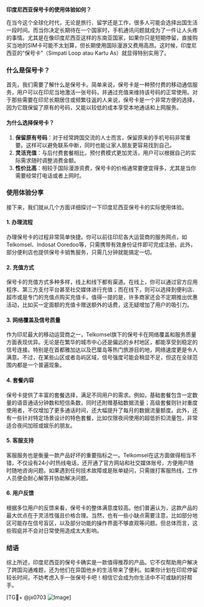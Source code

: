 **印度尼西亚保号卡的使用体验如何？**

在当今这个全球化时代，无论是旅行、留学还是工作，很多人可能会选择出国生活一段时间。而当你决定长期待在一个国家时，手机通讯问题就成为了一件让人头疼的事情。尤其是在像印度尼西亚这样的东南亚国家，如果你只是短期停留，直接购买当地的SIM卡可能不太划算，但长期使用国际漫游又费用高昂。这时候，印度尼西亚的“保号卡”（Simpati Loop atau Kartu As）就显得特别实用了。

### 什么是保号卡？

首先，我们需要了解什么是保号卡。简单来说，保号卡是一种预付费的移动通信服务，用户可以在印尼当地激活一张号码，并通过充值来维持该号码的正常使用。对于那些需要在印尼长期居住或频繁往返的人来说，保号卡是一个非常方便的选择，因为它既保留了原有的号码，又能以较低的成本享受本地通话和上网服务。

#### 为什么选择保号卡？
1. **保留原有号码**：对于经常跨国交流的人士而言，保留原来的手机号码非常重要。这样可以避免联系中断，同时也能让家人朋友更容易找到自己。
2. **灵活充值**：与后付费套餐相比，预付费模式更加灵活，用户可以根据自己的实际需求随时调整消费金额。
3. **性价比高**：相较于国际漫游资费，保号卡的价格通常要便宜得多，尤其是当你需要经常打电话或者上网时。

### 使用体验分享

接下来，我们就从几个方面详细探讨一下印度尼西亚保号卡的实际使用体验。

#### 1. 办理流程
办理保号卡的过程非常简单快捷。你可以前往印尼各大运营商的服务网点，如Telkomsel、Indosat Ooredoo等，只需携带有效身份证件即可完成注册。此外，部分便利店也提供保号卡销售服务，只需几分钟就能搞定一切。

#### 2. 充值方式
保号卡的充值方式多种多样，线上和线下都有渠道。在线上，你可以通过官方应用程序、第三方支付平台甚至社交媒体进行充值；而在线下，则可以选择到便利店、超市或是专门的充值点购买充值卡。值得一提的是，许多商家还会不定期推出优惠活动，比如买一定面额的充值卡赠送额外的话费，这无疑增加了用户的吸引力。

#### 3. 网络覆盖及信号质量
作为印尼最大的移动运营商之一，Telkomsel旗下的保号卡在网络覆盖和服务质量方面表现优异。无论是在繁华的城市中心还是偏远的乡村地区，都能享受到稳定的信号连接。特别是在首都雅加达以及巴厘岛等热门旅游目的地，网络速度更是令人满意。不过，在某些山区或者岛屿区域，信号强度可能会稍显不足，但这在全球范围内都是一个普遍现象。

#### 4. 套餐内容
保号卡提供了丰富的套餐选择，满足不同用户的需求。例如，基础套餐包含一定数量的语音通话分钟数和短信条数，同时还附赠基础数据流量；高级套餐则针对重度使用者，不仅增加了更多通话时间，还大幅提升了每月的数据流量额度。此外，还有一些针对特定场景设计的特色套餐，比如仅限夜间使用的超低折扣流量包，非常适合夜间加班或娱乐的朋友。

#### 5. 客服支持
客服服务也是衡量一款产品好坏的重要指标之一。Telkomsel在这方面做得相当不错，不仅设有24小时热线电话，还开通了官方网站和社交媒体账号，方便用户随时随地咨询问题。如果遇到任何技术故障或是账单疑问，只需拨打客服热线，工作人员便会耐心解答并协助解决问题。

#### 6. 用户反馈
根据多位用户的反馈来看，保号卡的整体满意度较高。他们普遍认为，这款产品的最大优点在于灵活性强且价格合理。当然，也有一些小缺点需要注意，比如部分地区可能存在信号盲区，以及部分功能的操作界面不够直观等问题。但总体而言，这些瑕疵并不会对日常使用造成太大影响。

### 结语
综上所述，印度尼西亚的保号卡确实是一款值得推荐的产品。它不仅帮助用户解决了跨国沟通难题，还为他们在异国他乡的生活带来了便利。如果你计划在印尼停留较长时间，不妨考虑入手一张保号卡吧！相信它会成为你生活中不可或缺的好帮手。

[TG💪+ @jx0703 ![Image](https://github.com/user-attachments/assets/dbca1d08-cadb-493c-b0ec-ad6f7a83f270)]